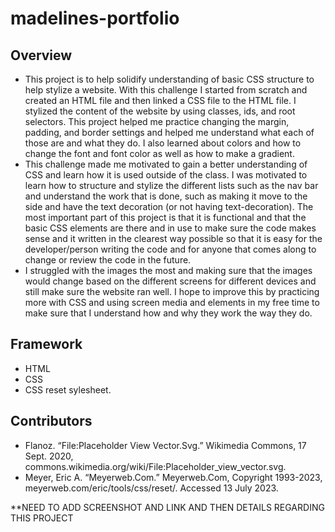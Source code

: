 # madelines-portfolio

## Overview
- This project is to help solidify understanding of basic CSS structure to help stylize a website. With this challenge I started from scratch and created an HTML file and then linked a CSS file to the HTML file. I stylized the content of the website by using classes, ids, and root selectors. This project helped me practice changing the margin, padding, and border settings and helped me understand what each of those are and what they do. I also learned about colors and how to change the font and font color as well as how to make a gradient. 
- This challenge made me motivated to gain a better understanding of CSS and learn how it is used outside of the class. I was motivated to learn how to structure and stylize the different lists such as the nav bar and understand the work that is done, such as making it move to the side and have the text decoration (or not having text-decoration). The most important part of this project is that it is functional and that the basic CSS elements are there and in use to make sure the code makes sense and it written in the clearest way possible so that it is easy for the developer/person writing the code and for anyone that comes along to change or review the code in the future. 
- I struggled with the images the most and making sure that the images would change based on the different screens for different devices and still make sure the website ran well. I hope to improve this by practicing more with CSS and using screen media and elements in my free time to make sure that I understand how and why they work the way they do.

## Framework
- HTML
- CSS
- CSS reset sylesheet.
## Contributors
- Flanoz. “File:Placeholder View Vector.Svg.” Wikimedia Commons, 17 Sept. 2020, commons.wikimedia.org/wiki/File:Placeholder_view_vector.svg. 
- Meyer, Eric A. “Meyerweb.Com.” Meyerweb.Com, Copyright 1993-2023, meyerweb.com/eric/tools/css/reset/. Accessed 13 July 2023. 


**NEED TO ADD SCREENSHOT AND LINK AND THEN DETAILS REGARDING THIS PROJECT 